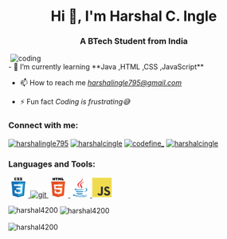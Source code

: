 <h1 align="center">Hi 👋, I'm Harshal C. Ingle</h1>
<h3 align="center">A BTech Student from India</h3>

<img align="right" alt="coding" width="500" src="https://images.squarespace-cdn.com/content/v1/5769fc401b631bab1addb2ab/1541580611624-TE64QGKRJG8SWAIUS7NS/ke17ZwdGBToddI8pDm48kPoswlzjSVMM-SxOp7CV59BZw-zPPgdn4jUwVcJE1ZvWQUxwkmyExglNqGp0IvTJZamWLI2zvYWH8K3-s_4yszcp2ryTI0HqTOaaUohrI8PI6FXy8c9PWtBlqAVlUS5izpdcIXDZqDYvprRqZ29Pw0o/coding-freak.gif">
- 🌱 I’m currently learning **Java ,HTML ,CSS ,JavaScript**

- 📫 How to reach me *harshalingle795@gmail.com*

- ⚡ Fun fact *Coding is frustrating😅*

<h3 align="left">Connect with me:</h3>
<p align="left">
<a href="https://twitter.com/harshalingle795" target="blank"><img align="center" src="https://raw.githubusercontent.com/rahuldkjain/github-profile-readme-generator/master/src/images/icons/Social/twitter.svg" alt="harshalingle795" height="30" width="40" /></a>
<a href="https://fb.com/harshalcingle" target="blank"><img align="center" src="https://raw.githubusercontent.com/rahuldkjain/github-profile-readme-generator/master/src/images/icons/Social/facebook.svg" alt="harshalcingle" height="30" width="40" /></a>
<a href="https://instagram.com/codefine_" target="blank"><img align="center" src="https://raw.githubusercontent.com/rahuldkjain/github-profile-readme-generator/master/src/images/icons/Social/instagram.svg" alt="codefine_" height="30" width="40" /></a>
<a href="https://www.linkedin.com/in/theharshalingle/" target="blank"><img align="center" src="https://raw.githubusercontent.com/rahuldkjain/github-profile-readme-generator/master/src/images/icons/Social/linked-in-alt.svg" alt="harshalcingle" height="30" width="40" /></a>
</p>

<h3 align="left">Languages and Tools:</h3>
<p align="left"> <a href="https://www.w3schools.com/css/" target="_blank" rel="noreferrer"> <img src="https://raw.githubusercontent.com/devicons/devicon/master/icons/css3/css3-original-wordmark.svg" alt="css3" width="40" height="40"/> </a> <a href="https://git-scm.com/" target="_blank" rel="noreferrer"> <img src="https://www.vectorlogo.zone/logos/git-scm/git-scm-icon.svg" alt="git" width="40" height="40"/> </a> <a href="https://www.w3.org/html/" target="_blank" rel="noreferrer"> <img src="https://raw.githubusercontent.com/devicons/devicon/master/icons/html5/html5-original-wordmark.svg" alt="html5" width="40" height="40"/> </a> <a href="https://www.java.com" target="_blank" rel="noreferrer"> <img src="https://raw.githubusercontent.com/devicons/devicon/master/icons/java/java-original.svg" alt="java" width="40" height="40"/> </a> <a href="https://developer.mozilla.org/en-US/docs/Web/JavaScript" target="_blank" rel="noreferrer"> <img src="https://raw.githubusercontent.com/devicons/devicon/master/icons/javascript/javascript-original.svg" alt="javascript" width="40" height="40"/> </a> </p>

<p><img align="left" src="https://github-readme-stats.vercel.app/api/top-langs?username=harshal4200&show_icons=true&locale=en&layout=compact" alt="harshal4200" /></p>

<p>&nbsp;<img align="center" src="https://github-readme-stats.vercel.app/api?username=harshal4200&show_icons=true&locale=en" alt="harshal4200" /></p>

<p><img align="center" src="https://github-readme-streak-stats.herokuapp.com/?user=harshal4200&" alt="harshal4200" /></p>
